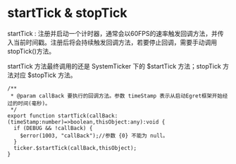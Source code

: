 # startTick & stopTick

startTick : 注册并启动一个计时器，通常会以60FPS的速率触发回调方法，并传入当前时间戳。注册后将会持续触发回调方法，若要停止回调，需要手动调用stopTick()方法。

startTick 方法最终调用的还是 SystemTicker 下的 $startTick 方法；stopTick 方法对应 $stopTick 方法。

```tsx
/**
 * @param callBack 要执行的回调方法。参数 timeStamp 表示从启动Egret框架开始经过的时间(毫秒)。
 */
export function startTick(callBack:(timeStamp:number)=>boolean,thisObject:any):void {
  if (DEBUG && !callBack) {
    $error(1003, "callBack");//参数 {0} 不能为 null。
  }
  ticker.$startTick(callBack,thisObject);
}
```
